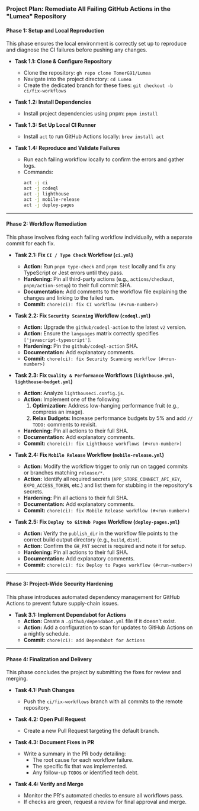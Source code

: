 ### Project Plan: Remediate All Failing GitHub Actions in the "Lumea" Repository

#### Phase 1: Setup and Local Reproduction

This phase ensures the local environment is correctly set up to reproduce and diagnose the CI failures before pushing any changes.

*   **Task 1.1: Clone & Configure Repository**
    *   Clone the repository: `gh repo clone TomerG91/Lumea`
    *   Navigate into the project directory: `cd Lumea`
    *   Create the dedicated branch for these fixes: `git checkout -b ci/fix-workflows`

*   **Task 1.2: Install Dependencies**
    *   Install project dependencies using pnpm: `pnpm install`

*   **Task 1.3: Set Up Local CI Runner**
    *   Install `act` to run GitHub Actions locally: `brew install act`

*   **Task 1.4: Reproduce and Validate Failures**
    *   Run each failing workflow locally to confirm the errors and gather logs.
    *   Commands:
        ```bash
        act -j ci
        act -j codeql
        act -j lighthouse
        act -j mobile-release
        act -j deploy-pages
        ```

---

#### Phase 2: Workflow Remediation

This phase involves fixing each failing workflow individually, with a separate commit for each fix.

*   **Task 2.1: Fix `CI / Type Check` Workflow (`ci.yml`)**
    *   **Action:** Run `pnpm type-check` and `pnpm test` locally and fix any TypeScript or Jest errors until they pass.
    *   **Hardening:** Pin all third-party actions (e.g., `actions/checkout`, `pnpm/action-setup`) to their full commit SHA.
    *   **Documentation:** Add comments to the workflow file explaining the changes and linking to the failed run.
    *   **Commit:** `chore(ci): fix CI workflow (#<run-number>)`

*   **Task 2.2: Fix `Security Scanning` Workflow (`codeql.yml`)**
    *   **Action:** Upgrade the `github/codeql-action` to the latest `v2` version.
    *   **Action:** Ensure the `languages` matrix correctly specifies `['javascript-typescript']`.
    *   **Hardening:** Pin the `github/codeql-action` SHA.
    *   **Documentation:** Add explanatory comments.
    *   **Commit:** `chore(ci): fix Security Scanning workflow (#<run-number>)`

*   **Task 2.3: Fix `Quality & Performance` Workflows (`lighthouse.yml`, `lighthouse-budget.yml`)**
    *   **Action:** Analyze `lighthouseci.config.js`.
    *   **Action:** Implement one of the following:
        1.  **Optimization:** Address low-hanging performance fruit (e.g., compress an image).
        2.  **Relax Budgets:** Increase performance budgets by 5% and add `// TODO:` comments to revisit.
    *   **Hardening:** Pin all actions to their full SHA.
    *   **Documentation:** Add explanatory comments.
    *   **Commit:** `chore(ci): fix Lighthouse workflows (#<run-number>)`

*   **Task 2.4: Fix `Mobile Release` Workflow (`mobile-release.yml`)**
    *   **Action:** Modify the workflow trigger to only run on tagged commits or branches matching `release/*`.
    *   **Action:** Identify all required secrets (`APP_STORE_CONNECT_API_KEY`, `EXPO_ACCESS_TOKEN`, etc.) and list them for stubbing in the repository's secrets.
    *   **Hardening:** Pin all actions to their full SHA.
    *   **Documentation:** Add explanatory comments.
    *   **Commit:** `chore(ci): fix Mobile Release workflow (#<run-number>)`

*   **Task 2.5: Fix `Deploy to GitHub Pages` Workflow (`deploy-pages.yml`)**
    *   **Action:** Verify the `publish_dir` in the workflow file points to the correct build output directory (e.g., `build`, `dist`).
    *   **Action:** Confirm the `GH_PAT` secret is required and note it for setup.
    *   **Hardening:** Pin all actions to their full SHA.
    *   **Documentation:** Add explanatory comments.
    *   **Commit:** `chore(ci): fix Deploy to Pages workflow (#<run-number>)`

---

#### Phase 3: Project-Wide Security Hardening

This phase introduces automated dependency management for GitHub Actions to prevent future supply-chain issues.

*   **Task 3.1: Implement Dependabot for Actions**
    *   **Action:** Create a `.github/dependabot.yml` file if it doesn't exist.
    *   **Action:** Add a configuration to scan for updates to GitHub Actions on a nightly schedule.
    *   **Commit:** `chore(ci): add Dependabot for Actions`

---

#### Phase 4: Finalization and Delivery

This phase concludes the project by submitting the fixes for review and merging.

*   **Task 4.1: Push Changes**
    *   Push the `ci/fix-workflows` branch with all commits to the remote repository.

*   **Task 4.2: Open Pull Request**
    *   Create a new Pull Request targeting the default branch.

*   **Task 4.3: Document Fixes in PR**
    *   Write a summary in the PR body detailing:
        *   The root cause for each workflow failure.
        *   The specific fix that was implemented.
        *   Any follow-up `TODO`s or identified tech debt.

*   **Task 4.4: Verify and Merge**
    *   Monitor the PR's automated checks to ensure all workflows pass.
    *   If checks are green, request a review for final approval and merge.
